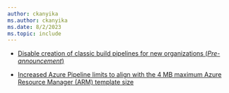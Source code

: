 ```yaml
---
author: ckanyika
ms.author: ckanyika
ms.date: 8/2/2023
ms.topic: include
---
```


- [Disable creation of classic build pipelines for new organizations (_Pre-announcement_)](#disable-creation-of-classic-pipelines-for-new-organizations-pre-announcement)

- [Increased Azure Pipeline limits to align with the 4 MB maximum Azure Resource Manager (ARM) template size](#increased-azure-pipeline-limits-to-align-with-the-4-mb-maximum-azure-resource-manager-arm-template-size)
